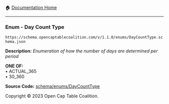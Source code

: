 :house: [Documentation Home](../../../README.md)

---

### Enum - Day Count Type

`https://schema.opencaptablecoalition.com/v/1.1.0/enums/DayCountType.schema.json`

**Description:** _Enumeration of how the number of days are determined per period_

**ONE OF:**</br>&bull; ACTUAL_365 </br>&bull; 30_360

**Source Code:** [schema/enums/DayCountType](../../../../schema/enums/DayCountType.schema.json)

Copyright © 2023 Open Cap Table Coalition.
